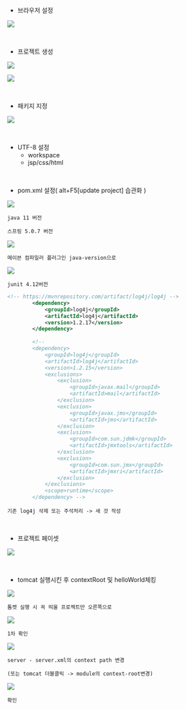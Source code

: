 
- 브라우저 설정

![](https://images.velog.io/images/sonchanwoo/post/9a7dbf3a-0750-4341-b587-ae84798b2f24/20211230_151906.png)

<br/>

- 프로젝트 생성

![](https://images.velog.io/images/sonchanwoo/post/b8452e60-cbf7-4ce4-a5cd-2a408e96242e/20211230_150739.png)

![](https://images.velog.io/images/sonchanwoo/post/3543c56c-6ec7-40ee-a606-abfb31baa7b8/20211230_150857.png)

<br/>

- 패키지 지정

![](https://images.velog.io/images/sonchanwoo/post/8c734fe2-679f-4af9-9039-d0b766b1511c/20211230_151022.png)

<br/>

- UTF-8 설정
  - workspace
  - jsp/css/html
  
<br/>

- pom.xml 설정( alt+F5[update project] 습관화 )

![](https://images.velog.io/images/sonchanwoo/post/8e67ccaf-169e-4778-8f9d-6a5fce73d06b/20211230_151405.png)

`java 11 버전`

`스프링 5.0.7 버전`

![](https://images.velog.io/images/sonchanwoo/post/30d0a569-a697-4cd6-9635-0e049d4ab0cd/20211230_151506.png)

`메이븐 컴파일러 플러그인 java-version으로`

![](https://images.velog.io/images/sonchanwoo/post/6ab3ebff-78b3-4afe-97c1-9613b4e167c5/20220111_145834.png)

`junit 4.12버전`

```xml
<!-- https://mvnrepository.com/artifact/log4j/log4j -->
		<dependency>
			<groupId>log4j</groupId>
			<artifactId>log4j</artifactId>
			<version>1.2.17</version>
		</dependency>
		
		<!-- 
		<dependency>
			<groupId>log4j</groupId>
			<artifactId>log4j</artifactId>
			<version>1.2.15</version>
			<exclusions>
				<exclusion>
					<groupId>javax.mail</groupId>
					<artifactId>mail</artifactId>
				</exclusion>
				<exclusion>
					<groupId>javax.jms</groupId>
					<artifactId>jms</artifactId>
				</exclusion>
				<exclusion>
					<groupId>com.sun.jdmk</groupId>
					<artifactId>jmxtools</artifactId>
				</exclusion>
				<exclusion>
					<groupId>com.sun.jmx</groupId>
					<artifactId>jmxri</artifactId>
				</exclusion>
			</exclusions>
			<scope>runtime</scope>
		</dependency> -->
```

`기존 log4j 삭제 또는 주석처리 -> 새 것 작성`

<br/>

- 프로젝트 페이셋

![](https://images.velog.io/images/sonchanwoo/post/485241eb-d134-44a8-b5d9-696f6915c9dc/20211230_151716.png)

<br/>

- tomcat 실행시킨 후 contextRoot 및 helloWorld체킹

![](https://images.velog.io/images/sonchanwoo/post/112fb53b-e06e-4ff9-8253-bcee7366aa95/20220111_143211.png)

`톰켓 실행 시 꼭 띄울 프로젝트만 오른쪽으로`

![](https://images.velog.io/images/sonchanwoo/post/ec6ae953-1a28-4231-ac1a-10c67c31d2b5/20220111_143241.png)

`1차 확인`

![](https://images.velog.io/images/sonchanwoo/post/4bb73c98-29f4-4cb5-820b-9cade517f7f2/20220111_144804.png)

`server - server.xml의 context path 변경`

`(또는 tomcat 더블클릭 -> module의 context-root변경)`

![](https://images.velog.io/images/sonchanwoo/post/ecc79291-ed51-4780-96c8-10b6641305b1/20220111_144819.png)

`확인`